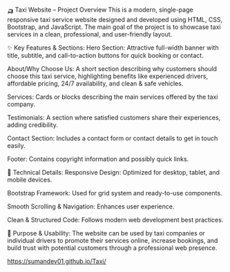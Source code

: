 🛺 Taxi Website – Project Overview
This is a modern, single-page responsive taxi service website designed and developed using HTML, CSS, Bootstrap, and JavaScript. The main goal of the project is to showcase taxi services in a clean, professional, and user-friendly layout.

✨ Key Features & Sections:
Hero Section:
Attractive full-width banner with title, subtitle, and call-to-action buttons for quick booking or contact.

About/Why Choose Us:
A short section describing why customers should choose this taxi service, highlighting benefits like experienced drivers, affordable pricing, 24/7 availability, and clean & safe vehicles.

Services:
Cards or blocks describing the main services offered by the taxi company.

Testimonials:
A section where satisfied customers share their experiences, adding credibility.

Contact Section:
Includes a contact form or contact details to get in touch easily.

Footer:
Contains copyright information and possibly quick links.

📱 Technical Details:
Responsive Design: Optimized for desktop, tablet, and mobile devices.

Bootstrap Framework: Used for grid system and ready-to-use components.

Smooth Scrolling & Navigation: Enhances user experience.

Clean & Structured Code: Follows modern web development best practices.

🧩 Purpose & Usability:
The website can be used by taxi companies or individual drivers to promote their services online, increase bookings, and build trust with potential customers through a professional web presence.

https://sumandev01.github.io/Taxi/
